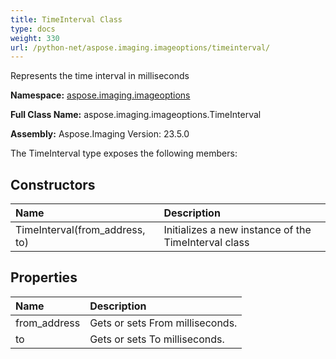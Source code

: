 ```yaml
---
title: TimeInterval Class
type: docs
weight: 330
url: /python-net/aspose.imaging.imageoptions/timeinterval/
---
```


Represents the time interval in milliseconds

**Namespace:** [aspose.imaging.imageoptions](/imaging/python-net/aspose.imaging.imageoptions/)

**Full Class Name:** aspose.imaging.imageoptions.TimeInterval

**Assembly:**  Aspose.Imaging Version: 23.5.0

The TimeInterval type exposes the following members:
## **Constructors**
|**Name**|**Description**|
| :- | :- |
|TimeInterval(from_address, to)|Initializes a new instance of the TimeInterval class|
## **Properties**
|**Name**|**Description**|
| :- | :- |
|from_address|Gets or sets From milliseconds.|
|to|Gets or sets To milliseconds.|
